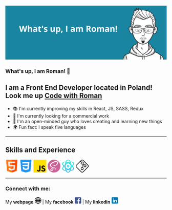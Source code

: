 ![Banner](./images/banner.png)

### What's up, I am Roman! 👋 
## I am a Front End Developer located in Poland! Look me up **[Code with Roman](https://codewithroman.netlify.app/)**

- 📚 I'm currently improving my skills in React, JS, SASS, Redux
- 🔎 I'm currently looking for a commercial work
- 🎨 I'm an open-minded guy who loves creating and learning new things
- 🌍 Fun fact: I speak five languages 

---

## Skills and Experience
<p>
  <img src="./images/html.png" height="40" alt="javascript" style="max-width: 100%;">
  <img src="./images/css-3.png" height="40" alt="javascript" style="max-width: 100%;">
  <img src="./images/js.png" height="40" alt="javascript" style="max-width: 100%;">
  <img src="./images/sass.png" height="40" alt="javascript" style="max-width: 100%;">
  <img src="./images/physics.png" height="40" alt="javascript" style="max-width: 100%;">
  <img src="./images/git.png" height="40" alt="javascript" style="max-width: 100%;">
</p>


---

### Connect with me:
My **webpage** [![website](./images/website.png)][1] | My **facebook** [![facebook](./images/facebook.png)][2] | My **linkedin** [![linkedin](./images/linkedin.png)][3]

[1]: https://codewithroman.netlify.app/
[2]: https://www.linkedin.com/in/roman-isopenko-b481b11ba/
[3]: https://www.facebook.com/roman.isopenko